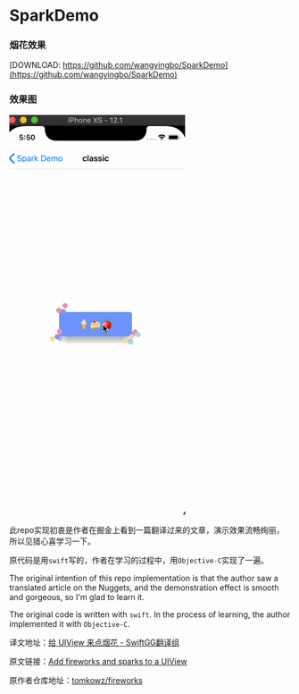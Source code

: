 # SparkDemo

### 烟花效果

[DOWNLOAD: https://github.com/wangyingbo/SparkDemo](https://github.com/wangyingbo/SparkDemo)


### 效果图

![gif](https://raw.githubusercontent.com/wangyingbo/SparkDemo/master/gif.gif)


此repo实现初衷是作者在掘金上看到一篇翻译过来的文章，演示效果流畅绚丽，所以见猎心喜学习一下。 

原代码是用`swift`写的，作者在学习的过程中，用`Objective-C`实现了一遍。


The original intention of this repo implementation is that the author saw a translated article on the Nuggets, and the demonstration effect is smooth and gorgeous, so I'm glad to learn it.

The original code is written with `swift`. In the process of learning, the author implemented it with `Objective-C`.


译文地址：[给 UIView 来点烟花 - SwiftGG翻译组](https://juejin.im/post/5d540ad0e51d4561f17a509c)

原文链接：[Add fireworks and sparks to a UIView](http://szulctomasz.com/programming-blog/2018/09/add-fireworks-and-sparks-to-a-uiview/)

原作者仓库地址：[tomkowz/fireworks](https://github.com/tomkowz/fireworks)